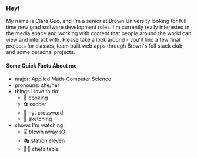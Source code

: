 ### Hey!

My name is Clara Guo, and I'm a senior at Brown University looking for full time new grad software development roles.
I'm currently really interested in the media space and working with content that people around the world can view and interact with.
Please take a look around - you'll find a few final projects for classes, team built web apps through Brown's full stack club, and some personal projects.

#### Some Quick Facts About me
- major: Applied Math-Computer Science
- pronouns: she/her
- things I love to do: 
    - :fork_and_knife: cooking 
    - :soccer: soccer
    - :newspaper: nyt crossword 
    - :art: sketching
- shows I'm watching: 
    - :hourglass: blown away s3 
    - :performing_arts: station eleven
    - :cook: chefs table


<!--
**guoclara/guoclara** is a ✨ _special_ ✨ repository because its `README.md` (this file) appears on your GitHub profile.

Here are some ideas to get you started:

- 🔭 I’m currently working on ...
- 🌱 I’m currently learning ...
- 👯 I’m looking to collaborate on ...
- 🤔 I’m looking for help with ...
- 💬 Ask me about ...
- 📫 How to reach me: ...
- 😄 Pronouns: ...
- ⚡ Fun fact: ...
-->
